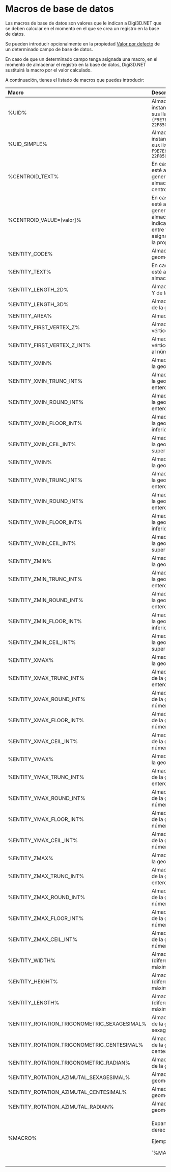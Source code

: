 # Macros de base de datos

Las macros de base de datos son valores que le indican a Digi3D.NET que se deben calcular en el momento en el que se crea un registro en la base de datos.

Se pueden introducir opcionalmente en la propiedad [Valor por defecto](propiedades-de-los-campos.md#valor-por-defecto) de un determinado campo de base de datos.

En caso de que un determinado campo tenga asignada una macro, en el momento de almacenar el registro en la base de datos, Digi3D.NET sustituirá la macro por el valor calculado.

A continuación, tienes el listado de macros que puedes introducir:

<table>
  <thead>
    <tr>
      <th style="text-align:left">Macro</th>
      <th style="text-align:left">Descripci&#xF3;n</th>
    </tr>
  </thead>
  <tbody>
    <tr>
      <td style="text-align:left">%UID%</td>
      <td style="text-align:left">Almacena un GUID calculado en ese instante. Se almacena completo, con
        sus llaves como, por ejemplo: <code>{F9E7E680-3CDD-4733-A8F1-22F850F8774B}</code>
      </td>
    </tr>
    <tr>
      <td style="text-align:left">%UID_SIMPLE%</td>
      <td style="text-align:left">Almacena un GUID calculado en ese instante. Se almacena completo, con
        sus llaves como, por ejemplo: <code>F9E7E680-3CDD-4733-A8F1-22F850F8774B</code>
      </td>
    </tr>
    <tr>
      <td style="text-align:left">%CENTROID_TEXT%</td>
      <td style="text-align:left">En caso de que la geometr&#xED;a que se est&#xE9; almacenando sea un pol&#xED;gono
        generado por una topolog&#xED;a, almacena en este campo el texto del centroide
        del pol&#xED;gono.</td>
    </tr>
    <tr>
      <td style="text-align:left">%CENTROID_VALUE=[valor]%</td>
      <td style="text-align:left">En caso de que la geometr&#xED;a que se est&#xE9; almacenando sea un pol&#xED;gono
        generado por una topolog&#xED;a, almacena en este campo el valor indicado
        a la derecha del igual de entre todos los valores que tenga asignados el
        c&#xF3;digo del centroide en la propiedad <a href="../codigos/propiedades-del-codigo.md#valores">Valores</a>.</td>
    </tr>
    <tr>
      <td style="text-align:left">%ENTITY_CODE%</td>
      <td style="text-align:left">Almacena el c&#xF3;digo principal de la geometr&#xED;a.</td>
    </tr>
    <tr>
      <td style="text-align:left">%ENTITY_TEXT%</td>
      <td style="text-align:left">En caso de que la geometr&#xED;a que se est&#xE9; almacenando sea de tipo
        texto, almacena el texto de la geometr&#xED;a.</td>
    </tr>
    <tr>
      <td style="text-align:left">%ENTITY_LENGTH_2D%</td>
      <td style="text-align:left">Almacena el per&#xED;metro en el plano X, Y de la geometr&#xED;a.</td>
    </tr>
    <tr>
      <td style="text-align:left">%ENTITY_LENGTH_3D%</td>
      <td style="text-align:left">Almacena el per&#xED;metro tridimensional de la geometr&#xED;a.</td>
    </tr>
    <tr>
      <td style="text-align:left">%ENTITY_AREA%</td>
      <td style="text-align:left">Almacena el &#xE1;rea de la geometr&#xED;a.</td>
    </tr>
    <tr>
      <td style="text-align:left">%ENTITY_FIRST_VERTEX_Z%</td>
      <td style="text-align:left">Almacena la coordenada Z del primer v&#xE9;rtice de la geometr&#xED;a.</td>
    </tr>
    <tr>
      <td style="text-align:left">%ENTITY_FIRST_VERTEX_Z_INT%</td>
      <td style="text-align:left">Almacena la coordenada Z del primer v&#xE9;rtice de la geometr&#xED;a
        redondeado al n&#xFA;mero entero m&#xE1;s cercano.</td>
    </tr>
    <tr>
      <td style="text-align:left">%ENTITY_XMIN%</td>
      <td style="text-align:left">Almacena la coordenada X m&#xED;nima de la geometr&#xED;a.</td>
    </tr>
    <tr>
      <td style="text-align:left">%ENTITY_XMIN_TRUNC_INT%</td>
      <td style="text-align:left">Almacena la coordenada X m&#xED;nima de la geometr&#xED;a truncado a n&#xFA;mero
        entero.</td>
    </tr>
    <tr>
      <td style="text-align:left">%ENTITY_XMIN_ROUND_INT%</td>
      <td style="text-align:left">Almacena la coordenada X m&#xED;nima de la geometr&#xED;a redondeando
        al n&#xFA;mero entero m&#xE1;s cercano.</td>
    </tr>
    <tr>
      <td style="text-align:left">%ENTITY_XMIN_FLOOR_INT%</td>
      <td style="text-align:left">Almacena la coordenada X m&#xED;nima de la geometr&#xED;a redondeando
        al n&#xFA;mero inferior m&#xE1;s cercano.</td>
    </tr>
    <tr>
      <td style="text-align:left">%ENTITY_XMIN_CEIL_INT%</td>
      <td style="text-align:left">Almacena la coordenada X m&#xED;nima de la geometr&#xED;a redondeando
        al n&#xFA;mero superior m&#xE1;s cercano.</td>
    </tr>
    <tr>
      <td style="text-align:left">%ENTITY_YMIN%</td>
      <td style="text-align:left">Almacena la coordenada Y m&#xED;nima de la geometr&#xED;a.</td>
    </tr>
    <tr>
      <td style="text-align:left">%ENTITY_YMIN_TRUNC_INT%</td>
      <td style="text-align:left">Almacena la coordenada Y m&#xED;nima de la geometr&#xED;a truncado a n&#xFA;mero
        entero.</td>
    </tr>
    <tr>
      <td style="text-align:left">%ENTITY_YMIN_ROUND_INT%</td>
      <td style="text-align:left">Almacena la coordenada Y m&#xED;nima de la geometr&#xED;a redondeando
        al n&#xFA;mero entero m&#xE1;s cercano.</td>
    </tr>
    <tr>
      <td style="text-align:left">%ENTITY_YMIN_FLOOR_INT%</td>
      <td style="text-align:left">Almacena la coordenada Y m&#xED;nima de la geometr&#xED;a redondeando
        al n&#xFA;mero inferior m&#xE1;s cercano.</td>
    </tr>
    <tr>
      <td style="text-align:left">%ENTITY_YMIN_CEIL_INT%</td>
      <td style="text-align:left">Almacena la coordenada Y m&#xED;nima de la geometr&#xED;a redondeando
        al n&#xFA;mero superior m&#xE1;s cercano.</td>
    </tr>
    <tr>
      <td style="text-align:left">%ENTITY_ZMIN%</td>
      <td style="text-align:left">Almacena la coordenada Z m&#xED;nima de la geometr&#xED;a.</td>
    </tr>
    <tr>
      <td style="text-align:left">%ENTITY_ZMIN_TRUNC_INT%</td>
      <td style="text-align:left">Almacena la coordenada Z m&#xED;nima de la geometr&#xED;a truncado a n&#xFA;mero
        entero.</td>
    </tr>
    <tr>
      <td style="text-align:left">%ENTITY_ZMIN_ROUND_INT%</td>
      <td style="text-align:left">Almacena la coordenada Z m&#xED;nima de la geometr&#xED;a redondeando
        al n&#xFA;mero entero m&#xE1;s cercano.</td>
    </tr>
    <tr>
      <td style="text-align:left">%ENTITY_ZMIN_FLOOR_INT%</td>
      <td style="text-align:left">Almacena la coordenada Z m&#xED;nima de la geometr&#xED;a redondeando
        al n&#xFA;mero inferior m&#xE1;s cercano.</td>
    </tr>
    <tr>
      <td style="text-align:left">%ENTITY_ZMIN_CEIL_INT%</td>
      <td style="text-align:left">Almacena la coordenada Z m&#xED;nima de la geometr&#xED;a redondeando
        al n&#xFA;mero superior m&#xE1;s cercano.</td>
    </tr>
    <tr>
      <td style="text-align:left">%ENTITY_XMAX%</td>
      <td style="text-align:left">Almacena la coordenada X m&#xED;nima de la geometr&#xED;a.</td>
    </tr>
    <tr>
      <td style="text-align:left">%ENTITY_XMAX_TRUNC_INT%</td>
      <td style="text-align:left">Almacena la coordenada X m&#xE1;xima de la geometr&#xED;a truncado a n&#xFA;mero
        entero.</td>
    </tr>
    <tr>
      <td style="text-align:left">%ENTITY_XMAX_ROUND_INT%</td>
      <td style="text-align:left">Almacena la coordenada X m&#xE1;xima de la geometr&#xED;a redondeando
        al n&#xFA;mero entero m&#xE1;s cercano.</td>
    </tr>
    <tr>
      <td style="text-align:left">%ENTITY_XMAX_FLOOR_INT%</td>
      <td style="text-align:left">Almacena la coordenada X m&#xE1;xima de la geometr&#xED;a redondeando
        al n&#xFA;mero inferior m&#xE1;s cercano.</td>
    </tr>
    <tr>
      <td style="text-align:left">%ENTITY_XMAX_CEIL_INT%</td>
      <td style="text-align:left">Almacena la coordenada X m&#xE1;xima de la geometr&#xED;a redondeando
        al n&#xFA;mero superior m&#xE1;s cercano.</td>
    </tr>
    <tr>
      <td style="text-align:left">%ENTITY_YMAX%</td>
      <td style="text-align:left">Almacena la coordenada Y m&#xED;nima de la geometr&#xED;a.</td>
    </tr>
    <tr>
      <td style="text-align:left">%ENTITY_YMAX_TRUNC_INT%</td>
      <td style="text-align:left">Almacena la coordenada Y m&#xE1;xima de la geometr&#xED;a truncado a n&#xFA;mero
        entero.</td>
    </tr>
    <tr>
      <td style="text-align:left">%ENTITY_YMAX_ROUND_INT%</td>
      <td style="text-align:left">Almacena la coordenada Y m&#xE1;xima de la geometr&#xED;a redondeando
        al n&#xFA;mero entero m&#xE1;s cercano.</td>
    </tr>
    <tr>
      <td style="text-align:left">%ENTITY_YMAX_FLOOR_INT%</td>
      <td style="text-align:left">Almacena la coordenada Y m&#xE1;xima de la geometr&#xED;a redondeando
        al n&#xFA;mero inferior m&#xE1;s cercano.</td>
    </tr>
    <tr>
      <td style="text-align:left">%ENTITY_YMAX_CEIL_INT%</td>
      <td style="text-align:left">Almacena la coordenada Y m&#xE1;xima de la geometr&#xED;a redondeando
        al n&#xFA;mero superior m&#xE1;s cercano.</td>
    </tr>
    <tr>
      <td style="text-align:left">%ENTITY_ZMAX%</td>
      <td style="text-align:left">Almacena la coordenada Z m&#xED;nima de la geometr&#xED;a.</td>
    </tr>
    <tr>
      <td style="text-align:left">%ENTITY_ZMAX_TRUNC_INT%</td>
      <td style="text-align:left">Almacena la coordenada Z m&#xE1;xima de la geometr&#xED;a truncado a n&#xFA;mero
        entero.</td>
    </tr>
    <tr>
      <td style="text-align:left">%ENTITY_ZMAX_ROUND_INT%</td>
      <td style="text-align:left">Almacena la coordenada Z m&#xE1;xima de la geometr&#xED;a redondeando
        al n&#xFA;mero entero m&#xE1;s cercano.</td>
    </tr>
    <tr>
      <td style="text-align:left">%ENTITY_ZMAX_FLOOR_INT%</td>
      <td style="text-align:left">Almacena la coordenada Z m&#xE1;xima de la geometr&#xED;a redondeando
        al n&#xFA;mero inferior m&#xE1;s cercano.</td>
    </tr>
    <tr>
      <td style="text-align:left">%ENTITY_ZMAX_CEIL_INT%</td>
      <td style="text-align:left">Almacena la coordenada Z m&#xE1;xima de la geometr&#xED;a redondeando
        al n&#xFA;mero superior m&#xE1;s cercano.</td>
    </tr>
    <tr>
      <td style="text-align:left">%ENTITY_WIDTH%</td>
      <td style="text-align:left">Almacena el ancho de la geometr&#xED;a (diferencia de coordenadas X m&#xE1;xima
        - X m&#xED;nima)</td>
    </tr>
    <tr>
      <td style="text-align:left">%ENTITY_HEIGHT%</td>
      <td style="text-align:left">Almacena el alto de la geometr&#xED;a (diferencia de coordenadas Y m&#xE1;xima
        - Y m&#xED;nima)</td>
    </tr>
    <tr>
      <td style="text-align:left">%ENTITY_LENGTH%</td>
      <td style="text-align:left">Almacena el largo de la geometr&#xED;a (diferencia de coordenadas Z m&#xE1;xima
        - Z m&#xED;nima)</td>
    </tr>
    <tr>
      <td style="text-align:left">%ENTITY_ROTATION_TRIGONOMETRIC_SEXAGESIMAL%</td>
      <td style="text-align:left">Almacena la rotaci&#xF3;n trigonom&#xE9;trica de la geometr&#xED;a en
        grados sexagesimales.</td>
    </tr>
    <tr>
      <td style="text-align:left">%ENTITY_ROTATION_TRIGONOMETRIC_CENTESIMAL%</td>
      <td style="text-align:left">Almacena la rotaci&#xF3;n trigonom&#xE9;trica de la geometr&#xED;a en
        grados centesimales.</td>
    </tr>
    <tr>
      <td style="text-align:left">%ENTITY_ROTATION_TRIGONOMETRIC_RADIAN%</td>
      <td style="text-align:left">Almacena la rotaci&#xF3;n trigonom&#xE9;trica de la geometr&#xED;a en
        radianes.</td>
    </tr>
    <tr>
      <td style="text-align:left">%ENTITY_ROTATION_AZIMUTAL_SEXAGESIMAL%</td>
      <td style="text-align:left">Almacena la rotaci&#xF3;n azimutal de la geometr&#xED;a en grados sexagesimales.</td>
    </tr>
    <tr>
      <td style="text-align:left">%ENTITY_ROTATION_AZIMUTAL_CENTESIMAL%</td>
      <td style="text-align:left">Almacena la rotaci&#xF3;n azimutal de la geometr&#xED;a en grados centesimales.</td>
    </tr>
    <tr>
      <td style="text-align:left">%ENTITY_ROTATION_AZIMUTAL_RADIAN%</td>
      <td style="text-align:left">Almacena la rotaci&#xF3;n azimutal de la geometr&#xED;a en radianes.</td>
    </tr>
    <tr>
      <td style="text-align:left">%MACRO%</td>
      <td style="text-align:left">
        <p>Expande la macro que aparece a la derecha de %MACRO%.</p>
        <p></p>
        <p>Ejemplo:</p>
        <p>`%MACRO%$(NombreArchivoDibujo)</p>
      </td>
    </tr>
    <tr>
      <td style="text-align:left"></td>
      <td style="text-align:left"></td>
    </tr>
    <tr>
      <td style="text-align:left"></td>
      <td style="text-align:left"></td>
    </tr>
  </tbody>
</table>



